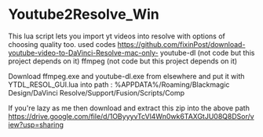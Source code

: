 # Youtube2Resolve_Win
This lua script lets you import yt videos into resolve with options of choosing quality too.
used codes
     https://github.com/fixinPost/download-youtube-video-to-DaVinci-Resolve-mac-only-
     youtube-dl (not code but this project depends on it)
     ffmpeg (not code but this project depends on it)

Download ffmpeg.exe and youtube-dl.exe from elsewhere and put it with YTDL_RESOL_GUI.lua into path : 
%APPDATA%/Roaming/Blackmagic Design/DaVinci Resolve/Support/Fusion/Scripts/Comp

If you're lazy as me then download and extract this zip into the above path
https://drive.google.com/file/d/1OByyyvTcVl4Wn0wk6TAXGtJU08Q8DSor/view?usp=sharing

